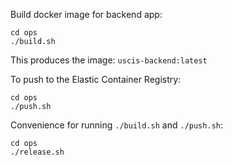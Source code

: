 Build docker image for backend app:

```
cd ops
./build.sh
```

This produces the image: `uscis-backend:latest`

To push to the Elastic Container Registry:

```
cd ops
./push.sh
```

Convenience for running `./build.sh` and `./push.sh`:

```
cd ops
./release.sh
```

